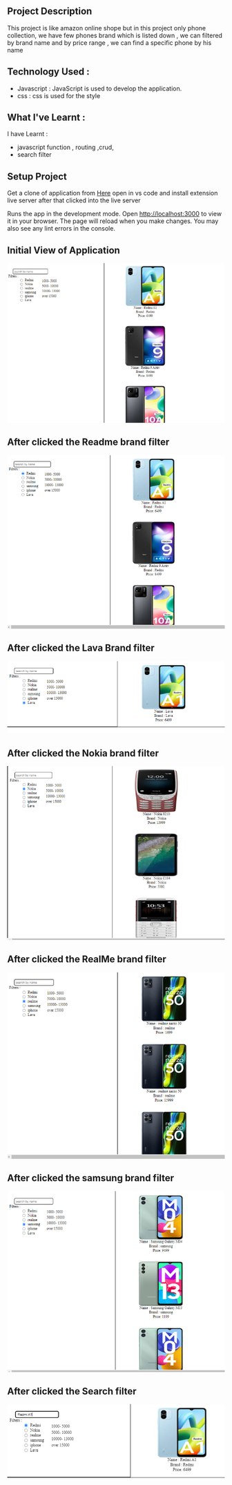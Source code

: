 ## Project Description

This project is like amazon online shope but in this project only phone collection, we have few phones brand which is listed down , we can filtered by brand name and by price range , we can find a specific phone by his name

## Technology Used :

- Javascript : JavaScript is used to develop the application.
- css : css is used for the style


## What I've Learnt :

I have Learnt :
- javascript function , routing ,crud, 
- search filter


## Setup Project

Get a clone of application from [Here](https://github.com/sachinrao-dev/Book-Management)
open in vs code and install extension live server after that clicked into the live server

Runs the app in the development mode. Open [http://localhost:3000](http://localhost:3000) to view it in your browser.
The page will reload when you make changes. You may also see any lint errors in the console.


## Initial View of Application
![Dashboard](assets/Dashboard.png)

## After clicked the Readme brand filter
![Read me filter](assets/redme.png)

## After clicked the Lava Brand filter
![Lava filter](assets/lava.png)

## After clicked the Nokia brand filter 
![Nokia filter](assets/nokia.png)

## After clicked the RealMe brand  filter  
![RealME filter](assets/realme.png)

## After clicked the samsung brand filter  
![Samsung filter](assets/samsung.png)

## After clicked the Search filter  
![Search filter](assets/searchfilter.png)